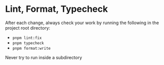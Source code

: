 # Lint, Format, Typecheck

After each change, always check your work by running the following in the project root directory:

- `pnpm lint:fix`
- `pnpm typecheck`
- `pnpm format:write`

Never try to run inside a subdirectory

